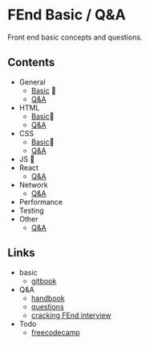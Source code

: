 # FEnd Basic / Q&A
Front end basic concepts and questions.

## Contents
- General
  - [Basic]() :hammer:	
  - [Q&A](https://github.com/weekendchow/FEnd-basic/blob/master/src/General/questions/General-questions.md)
- HTML
  - [Basic]():hammer:	
  - [Q&A](https://github.com/weekendchow/FEnd-basic/tree/master/src/HTML/questions)
- CSS
  - [Basic]():hammer:	
  - [Q&A](https://github.com/weekendchow/FEnd-basic/blob/master/src/CSS/questions/CSS-questions.md)
- JS :hammer:	
- React 
  - [Q&A](https://github.com/weekendchow/FEnd-basic/blob/master/src/React/questions/React-questions.md)
- Network 
  - [Q&A](https://github.com/weekendchow/FEnd-basic/blob/master/src/Network/questions/Network-questions.md)
- Performance
- Testing
- Other
  - [Q&A](https://github.com/weekendchow/FEnd-basic/blob/master/src/Other/questions/Other-questions.md)


## Links
- basic
  - [gitbook](https://cfangxu-2.gitbook.io/front-end-basics/)
- Q&A
  - [handbook](https://github.com/yangshun/front-end-interview-handbook)
  - [questions](https://github.com/h5bp/Front-end-Developer-Interview-Questions)
  - [cracking FEnd interview](https://medium.freecodecamp.org/cracking-the-front-end-interview-9a34cd46237)
- Todo
  - [freecodecamp](https://learn.freecodecamp.org/)
